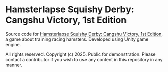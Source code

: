 # Hamsterlapse Squishy Derby: Cangshu Victory, 1st Edition

Source code for [Hamsterlapse Squishy Derby: Cangshu Victory, 1st Edition](https://hanaseee.itch.io/hamsterlapse), a game about training racing hamsters. Developed using Unity game engine.  

All rights reserved. Copyright (c) 2025.
Public for demonstration.
Please contact a contributor if you wish to use any content in this repository in any manner.
